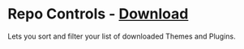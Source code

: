 # Repo Controls - [Download](https://raw.githubusercontent.com/mwittrien/BetterDiscordAddons/master/Plugins/RepoControls/RepoControls.plugin.js)

Lets you sort and filter your list of downloaded Themes and Plugins.
